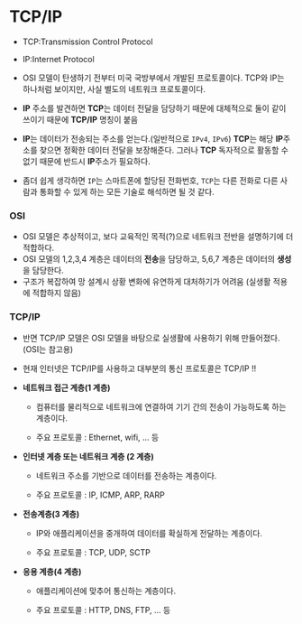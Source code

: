 # TCP/IP

- TCP:Transmission Control Protocol
- IP:Internet Protocol

- OSI 모델이 탄생하기 전부터 미국 국방부에서 개발된 프로토콜이다. TCP와 IP는 하나처럼 보이지만, 사실 별도의 네트워크 프로토콜이다.

- **IP** 주소를 발견하면 **TCP**는 데이터 전달을 담당하기 때문에 대체적으로 둘이 같이 쓰이기 때문에 **TCP/IP** 명칭이 붙음

- **IP**는 데이터가 전송되는 주소를 얻는다.(일반적으로 `IPv4`, `IPv6`) **TCP**는 해당 **IP**주소를 찾으면 정확한 데이터 전달을 보장해준다. 그러나 **TCP** 독자적으로 활동할 수 없기 때문에 반드시 **IP**주소가 필요하다.

- 좀더 쉽게 생각하면 `IP`는 스마트폰에 할당된 전화번호, `TCP`는 다른 전화로 다른 사람과 통화할 수 있게 하는 모든 기술로 해석하면 될 것 같다.

### OSI

- OSI 모델은 추상적이고, 보다 교육적인 목적(?)으로 네트워크 전반을 설명하기에 더 적합하다.
- OSI 모델의 1,2,3,4 계층은 데이터의 **전송**을 담당하고, 5,6,7 계층은 데이터의 **생성**을 담당한다.
- 구조가 복잡하여 망 설계시 상황 변화에 유연하게 대처하기가 어려움 (실생활 적용에 적합하지 않음)

### TCP/IP

- 반면 TCP/IP 모델은 OSI 모델을 바탕으로 실생활에 사용하기 위해 만들어졌다. (OSI는 참고용)
- 현재 인터넷은 TCP/IP를 사용하고 대부분의 통신 프로토콜은 TCP/IP !!



- **네트워크 접근 계층(1 계층)**

  - 컴퓨터를 물리적으로 네트워크에 연결하여 기기 간의 전송이 가능하도록 하는 계층이다.

  - 주요 프로토콜 : Ethernet, wifi, … 등

 

- **인터넷 계층 또는 네트워크 계층 (2 계층)**

  - 네트워크 주소를 기반으로 데이터를 전송하는 계층이다.

  - 주요 프로토콜 : IP, ICMP, ARP, RARP

 

- **전송계층(3 계층)**

  - IP와 애플리케이션을 중개하여 데이터를 확실하게 전달하는 계층이다.

  - 주요 프로토콜 : TCP, UDP, SCTP

 

- **응용 계층(4 계층)**

  - 애플리케이션에 맞추어 통신하는 계층이다.

  - 주요 프로토콜 : HTTP, DNS, FTP, … 등